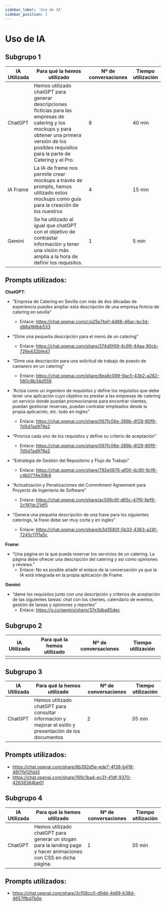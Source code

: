 ```yaml
---
sidebar_label: 'Uso de IA'
sidebar_position: 3
---
```


# Uso de IA

## Subgrupo 1
| IA Utilizada | Para qué la hemos utilizado                                                                 | Nº de conversaciones | Tiempo utilización |
|--------------|-------------------------------------------------------------------------------------------|---------------------|--------------------|
| ChatGPT      | Hemos utilizado chatGPT para generar descripciones ficticias para las empresas de catering y los mockups y para obtener una primera versión de los posibles requisitos para la parte de Catering y el Pro.  | 8                   | 40 min             |
| IA Frame     | La IA de frame nos permite crear mockups a través de prompts, hemos utilizado estos mockups como guía para la creación de los nuestros                                       | 4                   | 15 min             |
| Gemini       | Se ha utilizado al igual que chatGPT con el objetivo de contrastar información y tener una visión más amplia a la hora de definir los requisitos.                              | 1                   | 5 min              |

## Prompts utilizados:

**ChatGPT**:

* “Empresa de Catering en Sevilla con más de dos décadas de experiencia puedes ampliar esta descripción de una empresa ficticia de catering en sevilla”
    * Enlace: https://chat.openai.com/c/a25e7be1-4d68-46ac-bc3d-d88a186bb533

* “Dime una pequeña descripción para el menú de un catering”
    * Enlace: https://chat.openai.com/share/374d0f49-4c99-44aa-90cb-726e432bfe47

* “Dime una descripción para una solicitud de trabajo de puesto de camarero en un catering”
    * Enlace: https://chat.openai.com/share/8ea6c099-9ac5-43b2-a282-560c8b34d559

* “Actúa como un ingeniero de requisitos y define los requisitos que debe tener una aplicación cuyo objetivo es prestar a las empresas de catering un servicio donde puedan promocionarse para encontrar clientes, puedan gestionar reservas, puedan contratar empleados desde la propia aplicación, etc. todo en ingles”
    * Enlace: https://chat.openai.com/share/067fc06e-389b-4f29-80f9-7d5d7ad979a2

* “Prioriza cada uno de los requisitos y define su criterio de aceptación”
    * Enlace: https://chat.openai.com/share/067fc06e-389b-4f29-80f9-7d5d7ad979a2

* “Estrategia de Gestión del Repositorio y Flujo de Trabajo”
    * Enlace: https://chat.openai.com/share/792e0876-af00-4c90-9cf6-c4b0774e39b9

* “Actualización y Penalizaciones del Commitment Agreement para Proyecto de Ingeniería de Software”
    * Enlace: https://chat.openai.com/share/ac506c6f-d65c-47f9-8ef9-2c197dc21df5

* “Genera una pequeña descripción de una frase para los siguientes caterings, la frase debe ser muy corta y en ingles”
    * Enlace: https://chat.openai.com/share/b3d3580f-5b33-4363-a24f-7245c17f1a5c

**Frame**:

* “Una página en la que pueda reservar los servicios de un catering. La página debe ofrecer una descripción del catering y así como opiniones y reviews.”
    * Enlace: No es posible añadir el enlace de la conversación ya que la IA está integrada en la propia aplicación de Frame.

**Gemini**:

* “dame los requisitos junto con una descripción y criterios de aceptación de las siguientes tareas: chat con los clientes, calendario de eventos, gestión de tareas y opiniones y reportes”
    * Enlace: https://g.co/gemini/share/37e3dba85dec

## Subgrupo 2
| IA Utilizada | Para qué la hemos utilizado | Nº de conversaciones | Tiempo utilización |
|------------------|---------------------------------|---------------------------|--------------------------|
|                  |                                 |                           |                          |


## Subgrupo 3

| IA Utilizada | Para qué la hemos utilizado | Nº de conversaciones | Tiempo utilización |
|------------------|---------------------------------|---------------------------|--------------------------|
| ChatGPT          |  Hemos utilizado chatGPT para consultar información y mejorar el estilo y presentación de los documentos  |   2   |     35 min    |

## Prompts utilizados:
* https://chat.openai.com/share/8b392d5e-ede7-4f38-b418-46f7fe12fdd3
* https://chat.openai.com/share/169c1ba4-ec31-41df-9370-42638384be01

## Subgrupo 4

| IA Utilizada | Para qué la hemos utilizado | Nº de conversaciones | Tiempo utilización |
|------------------|---------------------------------|---------------------------|--------------------------|
| ChatGPT          |  Hemos utilizado chatGPT para generar un slogan para la landing page y hacer animaciones con CSS en dicha página.  |   1   |     35 min    |

## Prompts utilizados:

* https://chat.openai.com/share/3cf58cc0-d9dd-4e89-b38d-4657ffbd7b0e